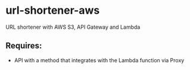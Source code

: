 # url-shortener-aws
 URL shortener with AWS S3, API Gateway and Lambda

## Requires:
- API with a method that integrates with the Lambda function via Proxy